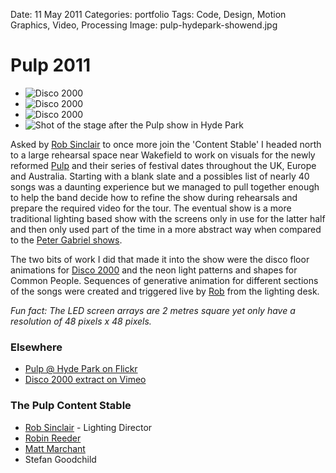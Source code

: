 Date: 11 May 2011
Categories: portfolio
Tags: Code, Design, Motion Graphics, Video, Processing
Image: pulp-hydepark-showend.jpg

# Pulp 2011

<div class="carousel">
  <ul class="slider" id="slider1">
    <li class="slide"><img src="/attachments/pulp-hydepark-disco2000-1.jpg" alt="Disco 2000"></li>
    <li class="slide"><img src="/attachments/pulp-hydepark-common-people-1.jpg" alt="Disco 2000"></li>
    <li class="slide"><img src="/attachments/pulp-hydepark-common-people-2.jpg" alt="Disco 2000"></li>
    <li class="slide"><img src="/attachments/pulp-hydepark-showend.jpg" alt="Shot of the stage after the Pulp show in Hyde Park"></li>
  </ul>
</div>

Asked by [Rob Sinclair](http://www.robsinclair.com/) to once more join the 'Content Stable' I headed north to a large rehearsal space near Wakefield to work on visuals for the newly reformed [Pulp](http://www.pulppeople.com/) and their series of festival dates throughout the UK, Europe and Australia. Starting with a blank slate and a possibles list of nearly 40 songs was a daunting experience but we managed to pull together enough to help the band decide how to refine the show during rehearsals and prepare the required video for the tour. The eventual show is a more traditional lighting based show with the screens only in use for the latter half and then only used part of the time in a more abstract way when compared to the [Peter Gabriel shows](/portfolio/peter-gabriel-new-blood-2010). 

The two bits of work I did that made it into the show were the disco floor animations for [Disco 2000](http://vimeo.com/25977964) and the neon light patterns and shapes for Common People. Sequences of generative animation for different sections of the songs were created and triggered live by [Rob](http://www.robsinclair.com/) from the lighting desk.

*Fun fact: The LED screen arrays are 2 metres square yet only have a resolution of 48 pixels x 48 pixels.*

### Elsewhere

* [Pulp @ Hyde Park on Flickr](http://www.flickr.com/photos/thegoodchild/sets/72157626989566141/)
* [Disco 2000 extract on Vimeo](http://vimeo.com/25977964)

### The Pulp Content Stable

* [Rob Sinclair](http://www.robsinclair.com/) - Lighting Director
* [Robin Reeder](http://unicone.co.uk)
* [Matt Marchant](http://mattmarchant.co.uk)
* Stefan Goodchild

